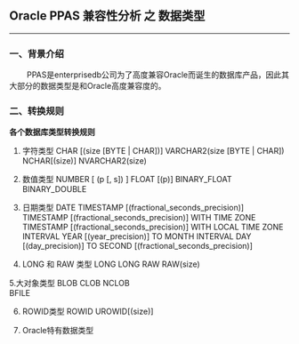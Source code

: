 ## Oracle PPAS 兼容性分析 之 数据类型
---

### 一、背景介绍
&nbsp;&nbsp;&nbsp;&nbsp;&nbsp;&nbsp;&nbsp;&nbsp;PPAS是enterprisedb公司为了高度兼容Oracle而诞生的数据库产品，因此其大部分的数据类型是和Oracle高度兼容度的。

### 二、转换规则

**各个数据库类型转换规则**

1. 字符类型
CHAR [(size [BYTE | CHAR])]
VARCHAR2(size [BYTE | CHAR])
NCHAR[(size)]
NVARCHAR2(size)

2. 数值类型
NUMBER [ (p [, s]) ]
FLOAT [(p)]	
BINARY_FLOAT	
BINARY_DOUBLE

3. 日期类型
DATE
TIMESTAMP [(fractional_seconds_precision)]
TIMESTAMP [(fractional_seconds_precision)] WITH TIME ZONE
TIMESTAMP [(fractional_seconds_precision)] WITH LOCAL TIME ZONE
INTERVAL YEAR [(year_precision)] TO MONTH
INTERVAL DAY [(day_precision)] TO SECOND [(fractional_seconds_precision)]

4. LONG 和 RAW 类型 
LONG
LONG RAW
RAW(size)

5.大对象类型
BLOB
CLOB
NCLOB	
BFILE

6. ROWID类型
ROWID
UROWID[(size)]	

7. Oracle特有数据类型



